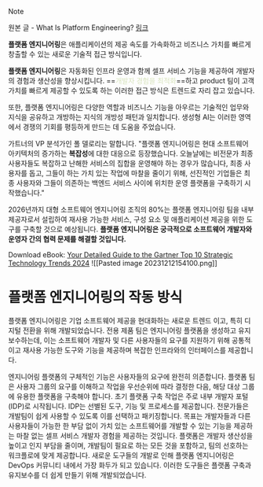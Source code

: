 > [!NOTE]
> 원본 글 - What Is Platform Engineering?   [링크](https://www.gartner.com/en/articles/what-is-platform-engineering)


**플랫폼 엔지니어링**은 애플리케이션의 제공 속도를 가속화하고 비즈니스 가치를 빠르게 창출할 수 있는 새로운 기술적 접근 방식입니다. 

**플랫폼 엔지니어링**은 자동화된 인프라 운영과 함께 셀프 서비스 기능을 제공하여 개발자의 경험과 생산성을 향상시킵니다. ==<font color="#d7e3bc">개발자 경험을 최적화</font>==하고 product 팀이 고객 가치를 빠르게 제공할 수 있도록 하는 이러한 접근 방식은 트렌드로 자리 잡고 있습니다. 

또한, 플랫폼 엔지니어링은 다양한 역할과 비즈니스 기능을 아우르는 기술적인 업무와 지식을 공유하고 개방하는 지식의 개방성 패턴과 일치합니다. 생성형 AI는 이러한 영역에서 경쟁의 기회를 평등하게 만드는 데 도움을 주었습니다. 

가트너의 VP 분석가인 폴 델로리는 말합니다. "플랫폼 엔지니어링은 현대 소프트웨어 아키텍처의 증가하는 **복잡성**에 대한 대응으로 등장했습니다. 오늘날에는 비전문가 최종 사용자들도 복잡하고 난해한 서비스의 집합을 운영해야 하는 경우가 많습니다, 최종 사용자를 돕고, 그들이 하는 가치 있는 작업에 마찰을 줄이기 위해, 선진적인 기업들은 최종 사용자와 그들이 의존하는 백엔드 서비스 사이에 위치한 운영 플랫폼을 구축하기 시작했습니다." 

2026년까지 대형 소프트웨어 엔지니어링 조직의 80%는 플랫폼 엔지니어링 팀을 내부 제공자로서 설립하여 재사용 가능한 서비스, 구성 요소 및 애플리케이션 제공을 위한 도구를 구축할 것으로 예상됩니다. **플랫폼 엔지니어링은 궁극적으로 소프트웨어 개발자와 운영자 간의 협력 문제를 해결할 것입니다.**

  
Download eBook: [Your Detailed Guide to the Gartner Top 10 Strategic Technology Trends 2024](https://www.gartner.com/en/information-technology/insights/top-technology-trends)
![[Pasted image 20231212154100.png]]


# 플랫폼 엔지니어링의 작동 방식 

플랫폼 엔지니어링은 기업 소프트웨어 제공을 현대화하는 새로운 트렌드 이고, 특히 디지털 전환을 위해 개발되었습니다. 전용 제품 팀은 엔지니어링 플랫폼을 생성하고 유지보수하는데, 이는 소프트웨어 개발자 및 다른 사용자들의 요구를 지원하기 위해 공통적이고 재사용 가능한 도구와 기능을 제공하며 복잡한 인프라와의 인터페이스를 제공합니다. 

엔지니어링 플랫폼의 구체적인 기능은 사용자들의 요구에 완전히 의존합니다. 플랫폼 팀은 사용자 그룹의 요구를 이해하고 작업을 우선순위에 따라 결정한 다음, 해당 대상 그룹에 유용한 플랫폼을 구축해야 합니다. 초기 플랫폼 구축 작업은 주로 내부 개발자 포털(IDP)로 시작됩니다. IDP는 선별된 도구, 기능 및 프로세스를 제공합니다. 전문가들은 개발팀이 쉽게 사용할 수 있도록 이를 선택하고 패키징합니다. 목표는 개발자들과 다른 사용자들이 가능한 한 부담 없이 가치 있는 소프트웨어를 개발할 수 있는 기능을 제공하는 마찰 없는 셀프 서비스 개발자 경험을 제공하는 것입니다. 플랫폼은 개발자 생산성을 높이고 인지 부담을 줄이며, 개발팀이 필요로 하는 모든 것을 포함하고, 팀의 선호하는 워크플로에 맞게 제공합니다. 새로운 도구들의 개발로 인해 플랫폼 엔지니어링은 DevOps 커뮤니티 내에서 가장 화두가 되고 있습니다. 이러한 도구들은 플랫폼 구축과 유지보수를 더 쉽게 만들기 위해 개발되었습니다.
